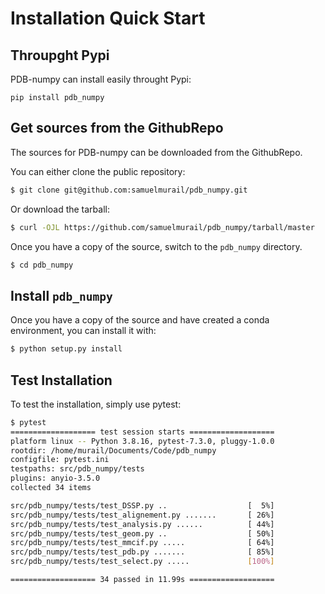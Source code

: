 # Installation Quick Start

## Throupght Pypi

PDB-numpy can install easily throught Pypi:

```
pip install pdb_numpy
```

## Get sources from the GithubRepo

The sources for PDB-numpy can be downloaded from the GithubRepo.

You can either clone the public repository:

```bash
$ git clone git@github.com:samuelmurail/pdb_numpy.git
```

Or download the tarball:

```bash
$ curl -OJL https://github.com/samuelmurail/pdb_numpy/tarball/master
```

Once you have a copy of the source, switch to the `pdb_numpy` directory.

```bash
$ cd pdb_numpy
```

##  Install `pdb_numpy`

Once you have a copy of the source and have created a conda environment, you can install it with:

```bash
$ python setup.py install
```

## Test Installation

To test the installation, simply use pytest:

```bash
$ pytest
=================== test session starts ===================
platform linux -- Python 3.8.16, pytest-7.3.0, pluggy-1.0.0
rootdir: /home/murail/Documents/Code/pdb_numpy
configfile: pytest.ini
testpaths: src/pdb_numpy/tests
plugins: anyio-3.5.0
collected 34 items                                                            

src/pdb_numpy/tests/test_DSSP.py ..                  [  5%]
src/pdb_numpy/tests/test_alignement.py .......       [ 26%]
src/pdb_numpy/tests/test_analysis.py ......          [ 44%]
src/pdb_numpy/tests/test_geom.py ..                  [ 50%]
src/pdb_numpy/tests/test_mmcif.py .....              [ 64%]
src/pdb_numpy/tests/test_pdb.py .......              [ 85%]
src/pdb_numpy/tests/test_select.py .....             [100%]

=================== 34 passed in 11.99s ===================
```
